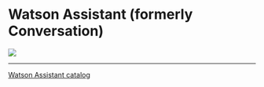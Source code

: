 # Watson Assistant (formerly Conversation)

![](https://raw.githubusercontent.com/hovig/mic-sts-nlu-weather-tone-analyzer/master/img/assistant-catalog.png)

<hr>

[Watson Assistant catalog](https://console.bluemix.net/catalog/services/watson-assistant-formerly-conversation)
